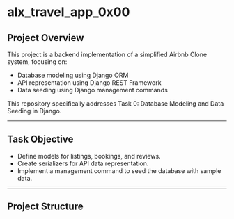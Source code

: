 # alx_travel_app_0x00

## Project Overview

This project is a backend implementation of a simplified Airbnb Clone system, focusing on:

- Database modeling using Django ORM
- API representation using Django REST Framework
- Data seeding using Django management commands

This repository specifically addresses Task 0: Database Modeling and Data Seeding in Django.

---

## Task Objective

- Define models for listings, bookings, and reviews.
- Create serializers for API data representation.
- Implement a management command to seed the database with sample data.

---

## Project Structure

